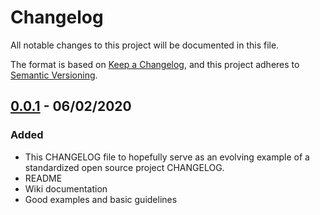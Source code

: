 # Changelog

All notable changes to this project will be documented in this file.

The format is based on [Keep a Changelog](https://keepachangelog.com/en/1.0.0/),
and this project adheres to [Semantic Versioning](https://semver.org/spec/v2.0.0.html).

## [0.0.1] - 06/02/2020

### Added

- This CHANGELOG file to hopefully serve as an evolving example of a
  standardized open source project CHANGELOG.
- README
- Wiki documentation
- Good examples and basic guidelines

[0.0.1]: https://github.com/adrianomatousek/webapp-treasure-hunt/releases/tag/v0.0.1
